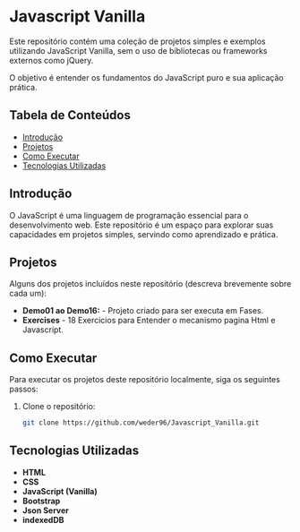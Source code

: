# Javascript Vanilla

Este repositório contém uma coleção de projetos simples e exemplos utilizando JavaScript Vanilla, sem o uso de bibliotecas ou frameworks externos como jQuery. 

O objetivo é entender os fundamentos do JavaScript puro e sua aplicação prática.

## Tabela de Conteúdos

- [Introdução](#introdução)
- [Projetos](#projetos)
- [Como Executar](#como-executar)
- [Tecnologias Utilizadas](#tecnologias-utilizadas)


## Introdução

O JavaScript é uma linguagem de programação essencial para o desenvolvimento web. Este repositório é um espaço para explorar suas capacidades em projetos simples, servindo como aprendizado e prática. 

## Projetos

Alguns dos projetos incluídos neste repositório (descreva brevemente sobre cada um):

- **Demo01 ao Demo16:** - Projeto criado para ser executa em Fases.
- **Exercises** - 18 Exercicios para Entender o mecanismo pagina Html e Javascript.


## Como Executar

Para executar os projetos deste repositório localmente, siga os seguintes passos:

1. Clone o repositório:
   ```bash
   git clone https://github.com/weder96/Javascript_Vanilla.git


## Tecnologias Utilizadas
- **HTML**
- **CSS**
- **JavaScript (Vanilla)**
- **Bootstrap**
- **Json Server**
- **indexedDB**